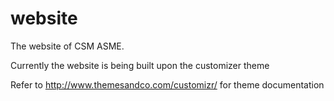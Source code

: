 website
=======

The website of CSM ASME.

Currently the website is being built upon the customizer theme

Refer to http://www.themesandco.com/customizr/ for theme documentation




